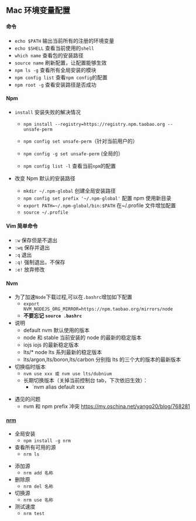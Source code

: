 ## Mac 环境变量配置

#### 命令

- `echo $PATH` 输出当前所有的注册的环境变量
- `echo $SHELL` 查看当前使用的`shell`
- `which name` 查看包的安装路径
- `source name` 刷新配置，让配置能够生效
- `npm ls -g` 查看所有全局安装的模块
- `npm config list` 查看`npm config`的配置
- `npm root -g` 查看安装路径是否成功

#### Npm

- `install` 安装失败的解决情况

  - `npm install --registry=https://registry.npm.taobao.org --unsafe-perm`
  - `npm config set unsafe-perm`（针对当前用户的）

  - `npm config -g set unsafe-perm` (全局的）
  - `npm config list -l` 查看当前`npm`的配置

- 改变 Npm 默认的安装路径
  - `mkdir ~/.npm-global` 创建全局安装路径
  - `npm config set prefix '~/.npm-global'` 配置 npm 使用新目录
  - `export PATH=~/.npm-global/bin:$PATH` 在~/.profile 文件增加配置
  - `source ~/.profile`

#### Vim 简单命令

- `:w` 保存但是不退出
- `:wq` 保存并退出
- `:q` 退出
- `:q!` 强制退出，不保存
- `:e!` 放弃修改

#### Nvm

- 为了加速`Node`下载过程,可以在`.bashrc`增加如下配置
  - `export NVM_NODEJS_ORG_MIRROR=https://npm.taobao.org/mirrors/node`
  - **不要忘记 `source .bashrc`**
- 说明
  - default nvm 默认使用的版本
  - node 和 stable 当前安装的 node 的最新的稳定版本
  - iojs iojs 的最新稳定版本
  - lts/\* node lts 系列最新的稳定版本
  - lts/argon,lts/boron,lts/carbon 分别指 lts 的三个大的版本的最新版本
- 切换临时版本
  - `nvm use xxx 或 nvm use lts/dubnium`
  - 长期切换版本（关掉当前控制台 tab，下次依旧生效）：
    - `nvm alias default xxx

* 遇见的问题
  - nvm 和 npm prefix 冲突 https://my.oschina.net/yangq20/blog/768281

#### [nrm](https://github.com/Pana/nrm)

- 全局安装
  - `npm install -g nrm`
- 查看所有可用的源
  - `nrm ls`

* 添加源
  - `nrm add 名称`
* 删除原
  - `nrm del 名称`
* 切换源
  - `nrm use 名称`
* 测试速度
  - `nrm test`
